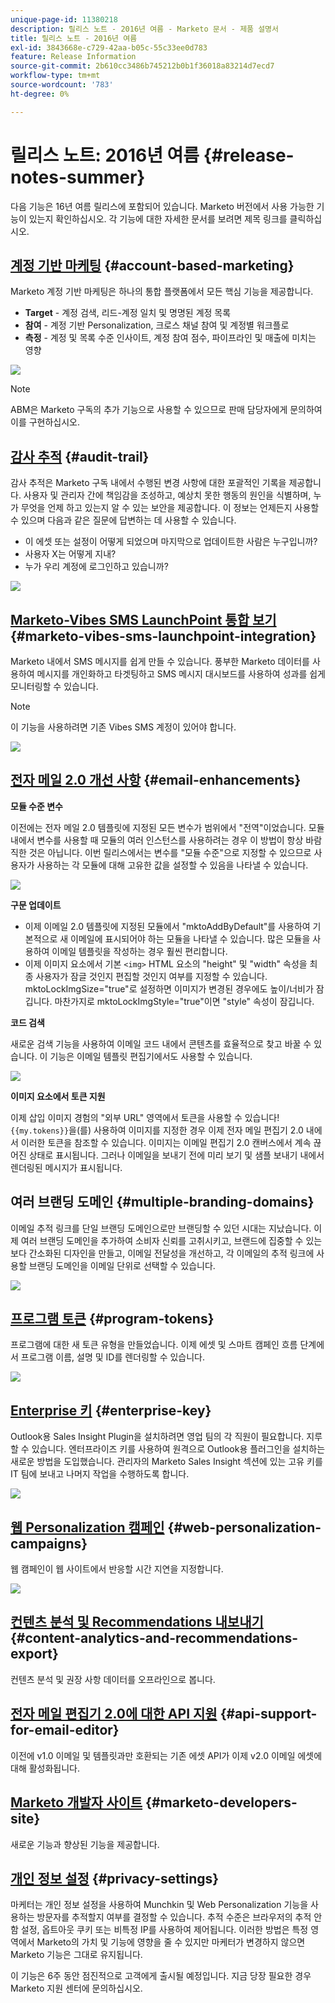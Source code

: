 ```yaml
---
unique-page-id: 11380218
description: 릴리스 노트 - 2016년 여름 - Marketo 문서 - 제품 설명서
title: 릴리스 노트 - 2016년 여름
exl-id: 3843668e-c729-42aa-b05c-55c33ee0d783
feature: Release Information
source-git-commit: 2b610cc3486b745212b0b1f36018a83214d7ecd7
workflow-type: tm+mt
source-wordcount: '783'
ht-degree: 0%

---
```


# 릴리스 노트: 2016년 여름 {#release-notes-summer}

다음 기능은 16년 여름 릴리스에 포함되어 있습니다. Marketo 버전에서 사용 가능한 기능이 있는지 확인하십시오. 각 기능에 대한 자세한 문서를 보려면 제목 링크를 클릭하십시오.

## [계정 기반 마케팅](https://docs.marketo.com/display/docs/account+based+marketing) {#account-based-marketing}

Marketo 계정 기반 마케팅은 하나의 통합 플랫폼에서 모든 핵심 기능을 제공합니다.

* **Target** - 계정 검색, 리드-계정 일치 및 명명된 계정 목록
* **참여** - 계정 기반 Personalization, 크로스 채널 참여 및 계정별 워크플로
* **측정** - 계정 및 목록 수준 인사이트, 계정 참여 점수, 파이프라인 및 매출에 미치는 영향

![](assets/abm-5-acme.png)

>[!NOTE]
>
>ABM은 Marketo 구독의 추가 기능으로 사용할 수 있으므로 판매 담당자에게 문의하여 이를 구현하십시오.

## [감사 추적](/help/marketo/product-docs/administration/audit-trail/audit-trail-overview.md) {#audit-trail}

감사 추적은 Marketo 구독 내에서 수행된 변경 사항에 대한 포괄적인 기록을 제공합니다. 사용자 및 관리자 간에 책임감을 조성하고, 예상치 못한 행동의 원인을 식별하며, 누가 무엇을 언제 하고 있는지 알 수 있는 보안을 제공합니다. 이 정보는 언제든지 사용할 수 있으며 다음과 같은 질문에 답변하는 데 사용할 수 있습니다.

* 이 에셋 또는 설정이 어떻게 되었으며 마지막으로 업데이트한 사람은 누구입니까?
* 사용자 X는 어떻게 지내?
* 누가 우리 계정에 로그인하고 있습니까?

![](assets/audit-trail.png)

## [Marketo-Vibes SMS LaunchPoint 통합 보기](/help/marketo/product-docs/mobile-marketing/vibes-sms-messages/create-an-sms-message.md) {#marketo-vibes-sms-launchpoint-integration}

Marketo 내에서 SMS 메시지를 쉽게 만들 수 있습니다. 풍부한 Marketo 데이터를 사용하여 메시지를 개인화하고 타겟팅하고 SMS 메시지 대시보드를 사용하여 성과를 쉽게 모니터링할 수 있습니다.

>[!NOTE]
>
>이 기능을 사용하려면 기존 Vibes SMS 계정이 있어야 합니다.

![](assets/vibes-sms2.png)

## [전자 메일 2.0 개선 사항](/help/marketo/product-docs/email-marketing/general/email-editor-2/email-editor-v2-0-overview.md) {#email-enhancements}

**모듈 수준 변수**

이전에는 전자 메일 2.0 템플릿에 지정된 모든 변수가 범위에서 &quot;전역&quot;이었습니다. 모듈 내에서 변수를 사용할 때 모듈의 여러 인스턴스를 사용하려는 경우 이 방법이 항상 바람직한 것은 아닙니다. 이번 릴리스에서는 변수를 &quot;모듈 수준&quot;으로 지정할 수 있으므로 사용자가 사용하는 각 모듈에 대해 고유한 값을 설정할 수 있음을 나타낼 수 있습니다.

![](assets/module-level-variables.png)

**구문 업데이트**

* 이제 이메일 2.0 템플릿에 지정된 모듈에서 &quot;mktoAddByDefault&quot;를 사용하여 기본적으로 새 이메일에 표시되어야 하는 모듈을 나타낼 수 있습니다. 많은 모듈을 사용하여 이메일 템플릿을 작성하는 경우 훨씬 편리합니다.
* 이제 이미지 요소에서 기본 `<img>` HTML 요소의 &quot;height&quot; 및 &quot;width&quot; 속성을 최종 사용자가 잠글 것인지 편집할 것인지 여부를 지정할 수 있습니다. mktoLockImgSize=&quot;true&quot;로 설정하면 이미지가 변경된 경우에도 높이/너비가 잠깁니다. 마찬가지로 mktoLockImgStyle=&quot;true&quot;이면 &quot;style&quot; 속성이 잠깁니다.

**코드 검색**

새로운 검색 기능을 사용하여 이메일 코드 내에서 콘텐츠를 효율적으로 찾고 바꿀 수 있습니다. 이 기능은 이메일 템플릿 편집기에서도 사용할 수 있습니다.

![](assets/2nd-screenshot.png)

**이미지 요소에서 토큰 지원**

이제 삽입 이미지 경험의 &quot;외부 URL&quot; 영역에서 토큰을 사용할 수 있습니다! `{{my.tokens}}`을(를) 사용하여 이미지를 지정한 경우 이제 전자 메일 편집기 2.0 내에서 이러한 토큰을 참조할 수 있습니다. 이미지는 이메일 편집기 2.0 캔버스에서 계속 끊어진 상태로 표시됩니다. 그러나 이메일을 보내기 전에 미리 보기 및 샘플 보내기 내에서 렌더링된 메시지가 표시됩니다.

## 여러 브랜딩 도메인 {#multiple-branding-domains}

이메일 추적 링크를 단일 브랜딩 도메인으로만 브랜딩할 수 있던 시대는 지났습니다. 이제 여러 브랜딩 도메인을 추가하여 소비자 신뢰를 고취시키고, 브랜드에 집중할 수 있는 보다 간소화된 디자인을 만들고, 이메일 전달성을 개선하고, 각 이메일의 추적 링크에 사용할 브랜딩 도메인을 이메일 단위로 선택할 수 있습니다.

![](assets/multiple-branding-domains.png)

## [프로그램 토큰](/help/marketo/product-docs/demand-generation/landing-pages/personalizing-landing-pages/tokens-overview.md) {#program-tokens}

프로그램에 대한 새 토큰 유형을 만들었습니다. 이제 에셋 및 스마트 캠페인 흐름 단계에서 프로그램 이름, 설명 및 ID를 렌더링할 수 있습니다.

![](assets/program-tokens.png)

## [Enterprise 키](/help/marketo/product-docs/marketo-sales-insight/msi-outlook-plugin/authorize-the-marketo-outlook-plugin.md) {#enterprise-key}

Outlook용 Sales Insight Plugin을 설치하려면 영업 팀의 각 직원이 필요합니다. 지루할 수 있습니다. 엔터프라이즈 키를 사용하여 원격으로 Outlook용 플러그인을 설치하는 새로운 방법을 도입했습니다. 관리자의 Marketo Sales Insight 섹션에 있는 고유 키를 IT 팀에 보내고 나머지 작업을 수행하도록 합니다.

![](assets/enterprise-key.png)

## [웹 Personalization 캠페인](/help/marketo/product-docs/web-personalization/working-with-web-campaigns/create-a-new-dialog-web-campaign.md) {#web-personalization-campaigns}

웹 캠페인이 웹 사이트에서 반응할 시간 지연을 지정합니다.

![](assets/dialog-campaign-delay.png)

## [컨텐츠 분석 및 Recommendations 내보내기](/help/marketo/product-docs/web-personalization/understanding-web-personalization/understanding-content-analytics.md) {#content-analytics-and-recommendations-export}

컨텐츠 분석 및 권장 사항 데이터를 오프라인으로 봅니다.

## [전자 메일 편집기 2.0에 대한 API 지원](https://developer.adobe.com/marketo-apis/api/asset/) {#api-support-for-email-editor}

이전에 v1.0 이메일 및 템플릿과만 호환되는 기존 에셋 API가 이제 v2.0 이메일 에셋에 대해 활성화됩니다.

## [Marketo 개발자 사이트](https://experienceleague.adobe.com/ko/docs/marketo-developer/marketo/home) {#marketo-developers-site}

새로운 기능과 향상된 기능을 제공합니다.

## [개인 정보 설정](/help/marketo/product-docs/administration/settings/understanding-privacy-settings.md) {#privacy-settings}

마케터는 개인 정보 설정을 사용하여 Munchkin 및 Web Personalization 기능을 사용하는 방문자를 추적할지 여부를 결정할 수 있습니다. 추적 수준은 브라우저의 추적 안 함 설정, 옵트아웃 쿠키 또는 비특정 IP를 사용하여 제어됩니다. 이러한 방법은 특정 영역에서 Marketo의 가치 및 기능에 영향을 줄 수 있지만 마케터가 변경하지 않으면 Marketo 기능은 그대로 유지됩니다.

이 기능은 6주 동안 점진적으로 고객에게 출시될 예정입니다. 지금 당장 필요한 경우 Marketo 지원 센터에 문의하십시오.
